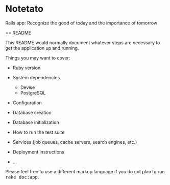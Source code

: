 Notetato
========

Rails app: Recognize the good of today and the importance of tomorrow

== README

This README would normally document whatever steps are necessary to get the
application up and running.

Things you may want to cover:

* Ruby version

* System dependencies
  - Devise
  - PostgreSQL

* Configuration

* Database creation

* Database initialization

* How to run the test suite

* Services (job queues, cache servers, search engines, etc.)

* Deployment instructions

* ...


Please feel free to use a different markup language if you do not plan to run
<tt>rake doc:app</tt>.

